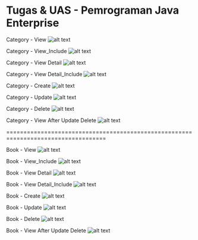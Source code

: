 # Tugas & UAS - Pemrograman Java Enterprise

Category - View
![alt text](https://github.com/Fatchur-Shofyan/UNIVERSITY-JE_Tugas3/blob/main/asset/Category/View.png?raw=true)

Category - View_Include
![alt text](https://github.com/Fatchur-Shofyan/UNIVERSITY-JE_Tugas3/blob/main/asset/Category/View_Include.png?raw=true)

Category - View Detail
![alt text](https://github.com/Fatchur-Shofyan/UNIVERSITY-JE_Tugas3/blob/main/asset/Category/View_Detail.png?raw=true)

Category - View Detail_Include
![alt text](https://github.com/Fatchur-Shofyan/UNIVERSITY-JE_Tugas3/blob/main/asset/Category/View_Detail_Include.png?raw=true)

Category - Create
![alt text](https://github.com/Fatchur-Shofyan/UNIVERSITY-JE_Tugas3/blob/main/asset/Category/Create.png?raw=true)

Category - Update
![alt text](https://github.com/Fatchur-Shofyan/UNIVERSITY-JE_Tugas3/blob/main/asset/Category/Update.png?raw=true)

Category - Delete
![alt text](https://github.com/Fatchur-Shofyan/UNIVERSITY-JE_Tugas3/blob/main/asset/Category/Delete.png?raw=true)

Category - View After Update Delete 
![alt text](https://github.com/Fatchur-Shofyan/UNIVERSITY-JE_Tugas3/blob/main/asset/Category/View_After_Update_Delete.png?raw=true)

===================================================================================

Book - View
![alt text](https://github.com/Fatchur-Shofyan/UNIVERSITY-JE_Tugas3/blob/main/asset/Category/View.png?raw=true)

Book - View_Include
![alt text](https://github.com/Fatchur-Shofyan/UNIVERSITY-JE_Tugas3/blob/main/asset/Book/View_Include.png?raw=true)

Book - View Detail
![alt text](https://github.com/Fatchur-Shofyan/UNIVERSITY-JE_Tugas3/blob/main/asset/Book/View_Detail.png?raw=true)

Book - View Detail_Include
![alt text](https://github.com/Fatchur-Shofyan/UNIVERSITY-JE_Tugas3/blob/main/asset/Book/View_Detail_Include.png?raw=true)

Book - Create
![alt text](https://github.com/Fatchur-Shofyan/UNIVERSITY-JE_Tugas3/blob/main/asset/Book/Create.png?raw=true)

Book - Update
![alt text](https://github.com/Fatchur-Shofyan/UNIVERSITY-JE_Tugas3/blob/main/asset/Book/Update.png?raw=true)

Book - Delete
![alt text](https://github.com/Fatchur-Shofyan/UNIVERSITY-JE_Tugas3/blob/main/asset/Book/Delete.png?raw=true)

Book - View After Update Delete 
![alt text](https://github.com/Fatchur-Shofyan/UNIVERSITY-JE_Tugas3/blob/main/asset/Book/View_After_Update_Delete.png?raw=true)
